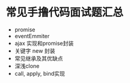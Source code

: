 # 常见手撸代码面试题汇总

* promise
* eventEmmiter
* ajax 实现和promise封装
* 关键字 new 封装
* 常见继承及其优缺点
* 深浅clone
* call, apply, bind实现